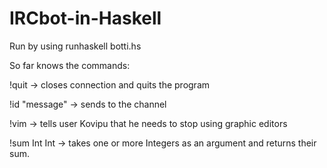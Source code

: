 # IRCbot-in-Haskell
Run by using runhaskell botti.hs

So far knows the commands: 

!quit -> closes connection and quits the program

!id "message" -> sends <message> to the channel

!vim -> tells user Kovipu that he needs to stop using graphic editors

!sum Int Int -> takes one or more Integers as an argument and returns their sum.

